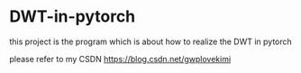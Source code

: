 # DWT-in-pytorch

this project is the program which is about how to realize the DWT in pytorch

please refer to my CSDN https://blog.csdn.net/gwplovekimi
